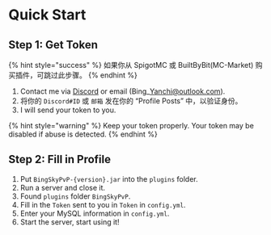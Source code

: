 # Quick Start

## Step 1: Get Token

{% hint style="success" %}
如果你从 SpigotMC 或 BuiltByBit(MC-Market) 购买插件，可跳过此步骤。
{% endhint %}

1. Contact me via [Discord](https://discord.gg/MZ74zFevCD) or email (Bing\_Yanchi@outlook.com).
2. 将你的 `Discord#ID` 或 `邮箱`  发在你的 “Profile Posts” 中，以验证身份。
3. I will send your token to you.

{% hint style="warning" %}
Keep your token properly. Your token may be disabled if abuse is detected.
{% endhint %}

## Step 2: Fill in Profile

1. Put `BingSkyPvP-{version}.jar` into the `plugins` folder.
2. Run a server and close it.
3. Found `plugins` folder `BingSkyPvP`.
4. Fill in the `Token` sent to you in `Token` in `config.yml`.
5. Enter your MySQL information in `config.yml`.
6. Start the server, start using it!
